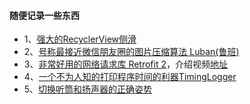 #### 随便记录一些东西

* 1、[强大的RecyclerView侧滑](https://github.com/yanzhenjie/SwipeRecyclerView)
* 2、[号称最接近微信朋友圈的图片压缩算法 Luban(鲁班)](https://github.com/Curzibn/Luban)
* 3、[非常好用的网络请求库 Retrofit 2](http://square.github.io/retrofit/)，介绍视频[地址](https://realm.io/cn/news/droidcon-jake-wharton-simple-http-retrofit-2/)
* 4、[一个不为人知的打印程序时间的利器TimingLogger](/article/androidTimingLogger.md)
* 5、[切换听筒和扬声器的正确姿势](/article/切换听筒和扬声器的正确姿势.md)
